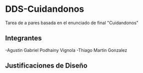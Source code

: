 # DDS-Cuidandonos
Tarea de a pares basada en el enunciado de final "Cuidandonos"
## Integrantes
-Agustin Gabriel Podhainy Vignola
-Thiago Martin Gonzalez 
## Justificaciones de Diseño
